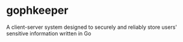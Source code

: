 # gophkeeper
A client-server system designed to securely and reliably store users' sensitive information written in Go
